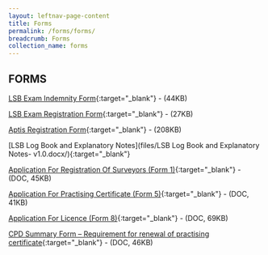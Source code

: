 ```yaml
---
layout: leftnav-page-content
title: Forms
permalink: /forms/forms/
breadcrumb: Forms
collection_name: forms
---
```


FORMS
---

[LSB Exam Indemnity Form](/files/examination-indemnity-form.pdf/){:target="_blank"} - (44KB)

[LSB Exam Registration Form](/files/examination-registration-form.pdf/){:target="_blank"} - (27KB)

[Aptis Registration Form](/files/Aptis.pdf/){:target="_blank"} - (208KB)

[LSB Log Book and Explanatory Notes](files/LSB Log Book and Explanatory Notes- v1.0.docx/){:target="_blank"}

[Application For Registration Of Surveyors (Form 1)](/files/linkclick0317.doc/){:target="_blank"} - (DOC, 45KB)

[Application For Practising Certificate (Form 5)](/files/linkclickbc26.doc/){:target="_blank"} - (DOC, 41KB)

[Application For Licence (Form 8)](/files/linkclick32a1.doc/){:target="_blank"} - (DOC, 69KB)

[CPD Summary Form – Requirement for renewal of practising certificate](/files/linkclick917c.doc/){:target="_blank"} - (DOC, 46KB)
